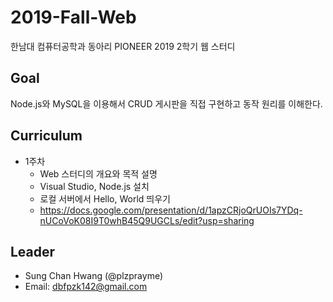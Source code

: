 # 2019-Fall-Web
한남대 컴퓨터공학과 동아리 PIONEER 2019 2학기 웹 스터디

## Goal
Node.js와 MySQL을 이용해서 CRUD 게시판을 직접 구현하고 동작 원리를 이해한다.

## Curriculum

* 1주차
  * Web 스터디의 개요와 목적 설명
  * Visual Studio, Node.js 설치
  * 로컬 서버에서 Hello, World 띄우기
  * https://docs.google.com/presentation/d/1apzCRjoQrUOIs7YDq-nUCoVoK08I9T0whB45Q9UGCLs/edit?usp=sharing

## Leader
* Sung Chan Hwang (@plzprayme)
* Email: dbfpzk142@gmail.com
